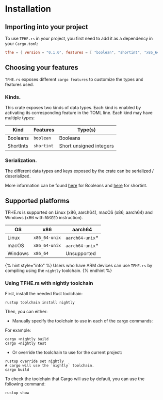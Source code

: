 # Installation

## Importing into your project

To use `TFHE.rs` in your project, you first need to add it as a dependency in your `Cargo.toml`:


```toml
tfhe = { version = "0.1.0", features = [ "boolean", "shortint", "x86_64-unix" ] }
```

## Choosing your features

`TFHE.rs` exposes different `cargo features` to customize the types and features used.

### Kinds.

This crate exposes two kinds of data types. Each kind is enabled by activating its corresponding feature in the TOML line. Each kind may have multiple types:

| Kind      | Features     | Type(s)                                  |
| --------- | ------------- |------------------------------------------|
| Booleans  | `boolean`    | Booleans                                 |
| ShortInts | `shortint`   | Short unsigned integers                  |


### Serialization.

The different data types and keys exposed by the crate can be serialized / deserialized.

More information can be found [here](../Booleans/serialization.md) for Booleans and [here](../shortint/serialization.md) for shortint.

## Supported platforms

TFHE.rs is supported on Linux (x86, aarch64), macOS (x86, aarch64) and Windows (x86 with `RDSEED`
instruction).

| OS        | x86              | aarch64          |
| --------- | -------------    |------------------|
| Linux     | `x86_64-unix`    | `aarch64-unix`*  |
| macOS     | `x86_64-unix`    | `aarch64-unix`*  |
| Windows   | `x86_64`         | Unsupported      |

{% hint style="info" %}
Users who have ARM devices can use `TFHE.rs` by compiling using the
`nightly` toolchain.
{% endhint %}


### Using TFHE.rs with nightly toolchain

First, install the needed Rust toolchain:

```shell
rustup toolchain install nightly
```

Then, you can either:

* Manually specify the toolchain to use in each of the cargo commands:

For example:

```shell
cargo +nightly build
cargo +nightly test
```

* Or override the toolchain to use for the current project:

```shell
rustup override set nightly
# cargo will use the `nightly` toolchain.
cargo build
```

To check the toolchain that Cargo will use by default, you can use the following command:

```shell
rustup show
```
